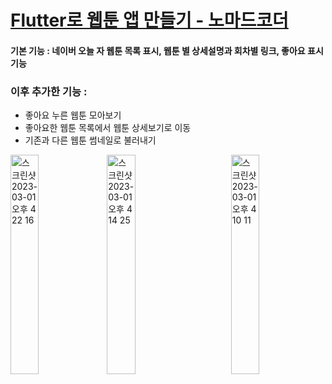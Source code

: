 # [Flutter로 웹툰 앱 만들기 - 노마드코더](https://nomadcoders.co/flutter-for-beginners)
#### 기본 기능 : 네이버 오늘 자 웹툰 목록 표시, 웹툰 별 상세설명과 회차별 링크, 좋아요 표시 기능
### 이후 추가한 기능 : 
- 좋아요 누른 웹툰 모아보기
- 좋아요한 웹툰 목록에서 웹툰 상세보기로 이동
- 기존과 다른 웹툰 썸네일로 불러내기
<img width="30%" alt="스크린샷 2023-03-01 오후 4 22 16" src="https://user-images.githubusercontent.com/38851229/222071117-e5c62460-042a-4536-91c1-bbf270dbc9a2.png" align="left">
<img width="30%" alt="스크린샷 2023-03-01 오후 4 10 11" src="https://user-images.githubusercontent.com/38851229/222069275-8d0661b2-9eaf-476d-9a9c-103e2ec17ee3.png" align="right">
<img width="30%" alt="스크린샷 2023-03-01 오후 4 14 25" src="https://user-images.githubusercontent.com/38851229/222069588-91588c81-92f7-4f75-b43a-29a0e2f1c327.png" align="center">
